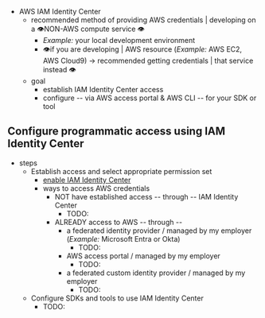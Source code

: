 * AWS IAM Identity Center
  * recommended method of providing AWS credentials | developing on a 👁️NON-AWS compute service 👁️
    * _Example:_ your local development environment
    * 👁️if you are developing | AWS resource (_Example:_ AWS EC2, AWS Cloud9) -> recommended getting credentials | that service instead 👁️
  * goal
    * establish IAM Identity Center access
    * configure -- via AWS access portal & AWS CLI -- for your SDK or tool 

## Configure programmatic access using IAM Identity Center
* steps
  * Establish access and select appropriate permission set
    * [enable IAM Identity Center](https://docs.aws.amazon.com/singlesignon/latest/userguide/get-set-up-for-idc.html)
    * ways to access AWS credentials
      * NOT have established access -- through -- IAM Identity Center
        * TODO:
      * ALREADY access to AWS -- through --
        * a federated identity provider / managed by my employer (_Example:_ Microsoft Entra or Okta)
          * TODO:
        * AWS access portal / managed by my employer
          * TODO:
        * a federated custom identity provider / managed by my employer
          * TODO:
  * Configure SDKs and tools to use IAM Identity Center
    * TODO:
        
